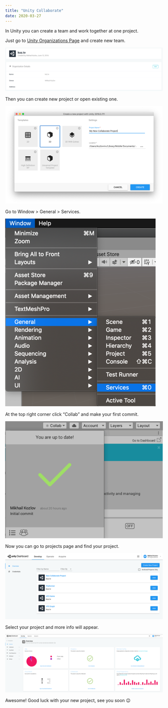 ```yaml
---
title: "Unity Collaborate"
date: 2020-03-27
---
```


In Unity you can create a team and work together at one project.

Just go to [Unity Organizations Page](https://id.unity.com/en/organizations/) and create new team.

![](image1.png "Screen Shot 2020-03-27 at 19.04.39")

Then you can create new project or open existing one.

![](image2.png "Screen Shot 2020-03-28 at 15.35.57")

Go to Window > General > Services.

![](image3.png "Screen Shot 2020-03-28 at 15.38.45")

At the top right corner click “Сollab” and make your first commit.

![](image4.png "Screen Shot 2020-03-28 at 15.40.29")

Now you can go to projects page and find your project.

![](image5.png "Screen Shot 2020-03-28 at 15.41.35")

Select your project and more info will appear.

![](image6.png "Screen Shot 2020-03-28 at 15.41.04")

Awesome! Good luck with your new project, see you soon 😉
